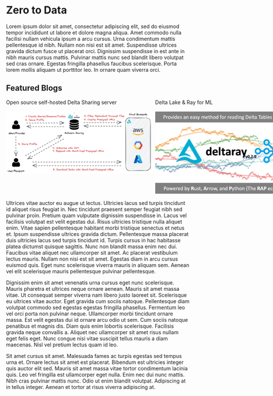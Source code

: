 # Zero to Data

<style>
.wrapper {
  display: grid;
  grid-template-columns: 400px 400px;
  row-gap: 1ch;
  column-gap: 1ch;
}
</style>

Lorem ipsum dolor sit amet, consectetur adipiscing elit, sed do eiusmod tempor incididunt ut labore et dolore magna aliqua. Amet commodo nulla facilisi nullam vehicula ipsum a arcu cursus. Urna condimentum mattis pellentesque id nibh. Nullam non nisi est sit amet. Suspendisse ultrices gravida dictum fusce ut placerat orci. Dignissim suspendisse in est ante in nibh mauris cursus mattis. Pulvinar mattis nunc sed blandit libero volutpat sed cras ornare. Egestas fringilla phasellus faucibus scelerisque. Porta lorem mollis aliquam ut porttitor leo. In ornare quam viverra orci.

## Featured Blogs

<div class="wrapper">
  <div>
    <div>Open source self-hosted Delta Sharing server</div>
    <br/>
    <a href="./data-engineering/2023-04-24-open-source-selfhosted-delta-sharing-server/index.html">
      <img src="./data-engineering/2023-04-24-open-source-selfhosted-delta-sharing-server/image1.png">
    </a>
  </div>
  <div>
    <div>Delta Lake & Ray for ML</div>
    <br/>
    <a href="./data-science-and-ai/2023-03-23-deltaray-part1/index.html">
      <img src="./data-science-and-ai/2023-03-23-deltaray-part1/thumbnail.png">
    </a>
  </div>
</div>

Ultrices vitae auctor eu augue ut lectus. Ultricies lacus sed turpis tincidunt id aliquet risus feugiat in. Nec tincidunt praesent semper feugiat nibh sed pulvinar proin. Pretium quam vulputate dignissim suspendisse in. Lacus vel facilisis volutpat est velit egestas dui. Risus ultricies tristique nulla aliquet enim. Vitae sapien pellentesque habitant morbi tristique senectus et netus et. Ipsum suspendisse ultrices gravida dictum. Pellentesque massa placerat duis ultricies lacus sed turpis tincidunt id. Turpis cursus in hac habitasse platea dictumst quisque sagittis. Nunc non blandit massa enim nec dui. Faucibus vitae aliquet nec ullamcorper sit amet. Ac placerat vestibulum lectus mauris. Nullam non nisi est sit amet. Egestas diam in arcu cursus euismod quis. Eget nunc scelerisque viverra mauris in aliquam sem. Aenean vel elit scelerisque mauris pellentesque pulvinar pellentesque.

Dignissim enim sit amet venenatis urna cursus eget nunc scelerisque. Mauris pharetra et ultrices neque ornare aenean. Mauris sit amet massa vitae. Ut consequat semper viverra nam libero justo laoreet sit. Scelerisque eu ultrices vitae auctor. Eget gravida cum sociis natoque. Pellentesque diam volutpat commodo sed egestas egestas fringilla phasellus. Fermentum leo vel orci porta non pulvinar neque. Ullamcorper morbi tincidunt ornare massa. Est velit egestas dui id ornare arcu odio ut sem. Cum sociis natoque penatibus et magnis dis. Diam quis enim lobortis scelerisque. Facilisis gravida neque convallis a. Aliquet nec ullamcorper sit amet risus nullam eget felis eget. Nunc congue nisi vitae suscipit tellus mauris a diam maecenas. Nisl vel pretium lectus quam id leo.

Sit amet cursus sit amet. Malesuada fames ac turpis egestas sed tempus urna et. Ornare lectus sit amet est placerat. Bibendum est ultricies integer quis auctor elit sed. Mauris sit amet massa vitae tortor condimentum lacinia quis. Leo vel fringilla est ullamcorper eget nulla. Enim nec dui nunc mattis. Nibh cras pulvinar mattis nunc. Odio ut enim blandit volutpat. Adipiscing at in tellus integer. Aenean et tortor at risus viverra adipiscing at.